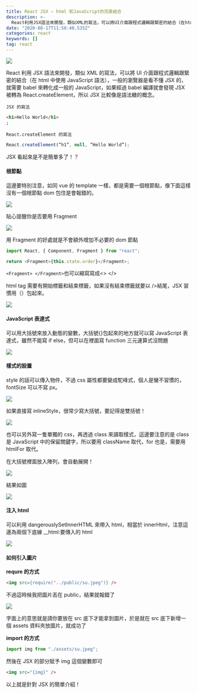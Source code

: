 ```yaml
---
title: React JSX — html 和JavaScript的完美結合
description: >-
  React利用JSX語法來開發，類似XML的寫法，可以將UI介面跟程式邏輯跟緊密的結合（在html中使用JavaScript語法），一般的瀏覽器是看不懂JSX的，就需要babel來轉化成一般的JavaScript，如果經過babel編譯就會發現JSX被轉為React.create…
date: "2020-08-17T11:58:40.535Z"
categories: react
keywords: []
tag: react
---
```


![](/img/1__A0Vfq5KRGuqlq70dLNujuw.jpeg)

React 利用 JSX 語法來開發，類似 XML 的寫法，可以將 UI 介面跟程式邏輯跟緊密的結合（在 html 中使用 JavaScript 語法），一般的瀏覽器是看不懂 JSX 的，就需要 babel 來轉化成一般的 JavaScript，如果經過 babel 編譯就會發現 JSX 被轉為 React.createElement，所以 JSX 比較像是語法糖的概念。

`JSX 的寫法`

```html
<h1>Hello World</h1>
;
```

`React.createElement 的寫法 `

```javascript
React.createElement(“h1”, null, “Hello World”);
```

JSX 看起來是不是簡單多了！？

#### **根節點**

這邊要特別注意，如同 vue 的 template 一樣，都是需要一個根節點，像下面這樣沒有一個根節點 dom 包住是會報錯的。

![](/img/1__zYB__xMYC2WnRvFFDlAxC7A.png)

貼心提醒你是否要用 Fragment

![](/img/1__s5v__7oqMLCiMNbV1eBLNSg.png)

用 Fragment 的好處就是不會額外增加不必要的 dom 節點

```javascript
import React, { Component, Fragment } from "react";

return <Fragment>{this.state.order}</Fragment>;
```

`<Fragment> </Fragment>`也可以縮寫寫成<> </>

html tag 需要有開始標籤和結束標籤，如果沒有結束標籤就要以 />結尾，JSX 習慣用（）包起來。

![](/img/1__PA5s__xhL92TkZ9q0oyOw5g.png)

#### JavaScript 表達式

可以用大括號來放入動態的變數，大括號{}包起來的地方就可以寫 JavaScript 表達式，雖然不能寫 if else，但可以在裡面寫 function 三元運算式沒問題

![](/img/1__MbrfkwPnqmWBfZR2__n6JXA.png)

#### 樣式的設置

style 的話可以傳入物件，不過 css 屬性都要變成駝峰式，個人是蠻不習慣的，fontSize 可以不寫 px。

![](/img/1__1j6ygmcPA6v5KPWW1Loedg.png)

如果直接寫 inlineStyle，很常少寫大括號，要記得是雙括號！

![](/img/1__I60bL9sEiKNNQc3t4YPvFQ.png)

也可以另外寫一隻單獨的 css，再透過 class 來讀取樣式，這邊要注意的是 class 是 JavaScript 中的保留關鍵字，所以要用 className 取代，for 也是，需要用 htmlFor 取代。

在大括號裡面放入陣列，會自動展開！

![](/img/1__wMLJpBcj9OvwPqOjduQ4aA.png)

結果如圖

![](/img/1__UCDlwo__l2eWXeNQqAdi1ng.png)

#### 注入 html

可以利用 dangerouslySetInnerHTML 來帶入 html，相當於 innerHtml，注意這邊為兩個下底線 \_\_html:要傳入的 html

![](/img/1__kXVW9__j9CmKgJg0oyt89BA.png)

#### **如何引入圖片**

**requre 的方式**

```html
<img src={require('../public/su.jpeg')} />
```

不過這時候我把圖片丟在 public，結果就報錯了

![](/img/1__1J3rJYXzS8LyZ67oxi0__Xg.png)

字面上的意思就是請你要放在 src 底下才能拿到圖片，於是就在 src 底下新增一個 assets 資料夾放圖片，就成功了

**import 的方式**

```javascript
import img from "./assets/su.jpeg";
```

然後在 JSX 的部分賦予 img 這個變數即可

```html
<img src="{img}" />
```

以上就是針對 JSX 的簡單介紹！
